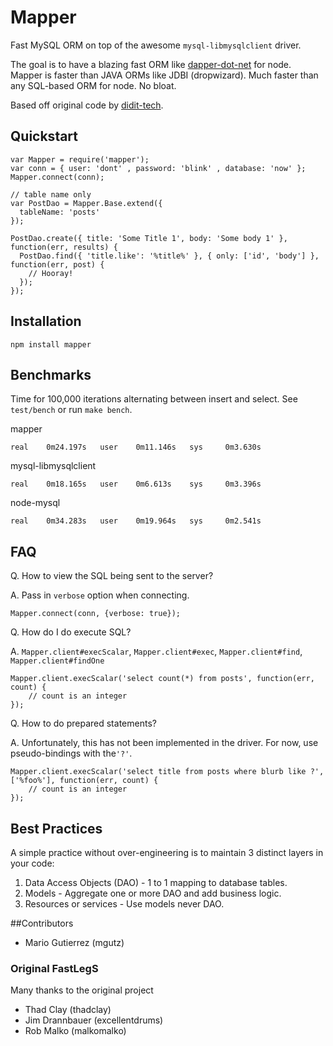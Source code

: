 # Mapper

Fast MySQL ORM on top of the awesome `mysql-libmysqlclient` driver.

The goal is to have a blazing fast ORM like [dapper-dot-net](http://code.google.com/p/dapper-dot-net/)
for node. Mapper is faster than JAVA ORMs like JDBI (dropwizard). Much faster than any SQL-based ORM
for node. No bloat.

Based off original code by [didit-tech](https://github.com/didit-tech/FastLegS).


## Quickstart

    var Mapper = require('mapper');
    var conn = { user: 'dont' , password: 'blink' , database: 'now' };
    Mapper.connect(conn);

    // table name only
    var PostDao = Mapper.Base.extend({
      tableName: 'posts'
    });

    PostDao.create({ title: 'Some Title 1', body: 'Some body 1' }, function(err, results) {
      PostDao.find({ 'title.like': '%title%' }, { only: ['id', 'body'] }, function(err, post) {
        // Hooray!
      });
    });


## Installation

    npm install mapper


## Benchmarks

Time for 100,000 iterations alternating between insert and select. See `test/bench` or run `make bench`.

mapper

    real    0m24.197s   user    0m11.146s   sys     0m3.630s

mysql-libmysqlclient

    real    0m18.165s   user    0m6.613s    sys     0m3.396s

node-mysql

    real    0m34.283s   user    0m19.964s   sys     0m2.541s


## FAQ

Q. How to view the SQL being sent to the server?

A. Pass in `verbose` option when connecting.

    Mapper.connect(conn, {verbose: true});


Q. How do I do execute SQL?

A. `Mapper.client#execScalar`, `Mapper.client#exec`, `Mapper.client#find`, `Mapper.client#findOne`

    Mapper.client.execScalar('select count(*) from posts', function(err, count) {
        // count is an integer
    });


Q. How to do prepared statements?

A. Unfortunately, this has not been implemented in the driver. For now,
   use pseudo-bindings with the`'?'`.

    Mapper.client.execScalar('select title from posts where blurb like ?', ['%foo%'], function(err, count) {
        // count is an integer
    });


## Best Practices

A simple practice without over-engineering is to maintain 3 distinct layers in your code:

1. Data Access Objects (DAO) - 1 to 1 mapping to database tables.
2. Models - Aggregate one or more DAO and add business logic.
3. Resources or services - Use models never DAO.


##Contributors

* Mario Gutierrez (mgutz)


### Original FastLegS

Many thanks to the original project

* Thad Clay (thadclay)
* Jim Drannbauer (excellentdrums)
* Rob Malko (malkomalko)
